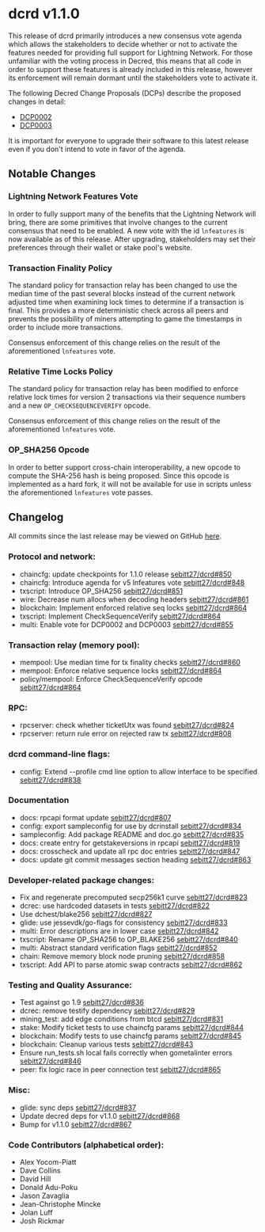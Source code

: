 # dcrd v1.1.0

This release of dcrd primarily introduces a new consensus vote agenda which
allows the stakeholders to decide whether or not to activate the features needed
for providing full support for Lightning Network.  For those unfamiliar with the
voting process in Decred, this means that all code in order to support these
features is already included in this release, however its enforcement will
remain dormant until the stakeholders vote to activate it.

The following Decred Change Proposals (DCPs) describe the proposed changes in detail:
- [DCP0002](https://github.com/decred/dcps/blob/master/dcp-0002/dcp-0002.mediawiki)
- [DCP0003](https://github.com/decred/dcps/blob/master/dcp-0003/dcp-0003.mediawiki)

It is important for everyone to upgrade their software to this latest release
even if you don't intend to vote in favor of the agenda.

## Notable Changes

### Lightning Network Features Vote

In order to fully support many of the benefits that the Lightning Network will
bring, there are some primitives that involve changes to the current consensus
that need to be enabled.  A new vote with the id `lnfeatures` is now available
as of this release.  After upgrading, stakeholders may set their preferences
through their wallet or stake pool's website.

### Transaction Finality Policy

The standard policy for transaction relay has been changed to use the median
time of the past several blocks instead of the current network adjusted time
when examining lock times to determine if a transaction is final.  This provides
a more deterministic check across all peers and prevents the possibility of
miners attempting to game the timestamps in order to include more transactions.

Consensus enforcement of this change relies on the result of the aforementioned
`lnfeatures` vote.

### Relative Time Locks Policy

The standard policy for transaction relay has been modified to enforce relative
lock times for version 2 transactions via their sequence numbers and a new
`OP_CHECKSEQUENCEVERIFY` opcode.

Consensus enforcement of this change relies on the result of the aforementioned
`lnfeatures` vote.

### OP_SHA256 Opcode

In order to better support cross-chain interoperability, a new opcode to compute
the SHA-256 hash is being proposed.  Since this opcode is implemented as a hard
fork, it will not be available for use in scripts unless the aforementioned
`lnfeatures` vote passes.

## Changelog

All commits since the last release may be viewed on GitHub [here](https://github.com/sebitt27/dcrd/compare/v1.0.7...v1.1.0).

### Protocol and network:
- chaincfg: update checkpoints for 1.1.0 release [sebitt27/dcrd#850](https://github.com/sebitt27/dcrd/pull/850)
- chaincfg: Introduce agenda for v5 lnfeatures vote [sebitt27/dcrd#848](https://github.com/sebitt27/dcrd/pull/848)
- txscript: Introduce OP_SHA256 [sebitt27/dcrd#851](https://github.com/sebitt27/dcrd/pull/851)
- wire: Decrease num allocs when decoding headers [sebitt27/dcrd#861](https://github.com/sebitt27/dcrd/pull/861)
- blockchain: Implement enforced relative seq locks [sebitt27/dcrd#864](https://github.com/sebitt27/dcrd/pull/864)
- txscript: Implement CheckSequenceVerify [sebitt27/dcrd#864](https://github.com/sebitt27/dcrd/pull/864)
- multi: Enable vote for DCP0002 and DCP0003 [sebitt27/dcrd#855](https://github.com/sebitt27/dcrd/pull/855)

### Transaction relay (memory pool):
- mempool: Use median time for tx finality checks [sebitt27/dcrd#860](https://github.com/sebitt27/dcrd/pull/860)
- mempool: Enforce relative sequence locks [sebitt27/dcrd#864](https://github.com/sebitt27/dcrd/pull/864)
- policy/mempool: Enforce CheckSequenceVerify opcode [sebitt27/dcrd#864](https://github.com/sebitt27/dcrd/pull/864)

### RPC:
- rpcserver: check whether ticketUtx was found [sebitt27/dcrd#824](https://github.com/sebitt27/dcrd/pull/824)
- rpcserver: return rule error on rejected raw tx [sebitt27/dcrd#808](https://github.com/sebitt27/dcrd/pull/808)

### dcrd command-line flags:
- config: Extend --profile cmd line option to allow interface to be specified [sebitt27/dcrd#838](https://github.com/sebitt27/dcrd/pull/838)

### Documentation
- docs: rpcapi format update [sebitt27/dcrd#807](https://github.com/sebitt27/dcrd/pull/807)
- config: export sampleconfig for use by dcrinstall [sebitt27/dcrd#834](https://github.com/sebitt27/dcrd/pull/834)
- sampleconfig: Add package README and doc.go [sebitt27/dcrd#835](https://github.com/sebitt27/dcrd/pull/835)
- docs: create entry for getstakeversions in rpcapi [sebitt27/dcrd#819](https://github.com/sebitt27/dcrd/pull/819)
- docs: crosscheck and update all rpc doc entries [sebitt27/dcrd#847](https://github.com/sebitt27/dcrd/pull/847)
- docs: update git commit messages section heading [sebitt27/dcrd#863](https://github.com/sebitt27/dcrd/pull/863)

### Developer-related package changes:
- Fix and regenerate precomputed secp256k1 curve [sebitt27/dcrd#823](https://github.com/sebitt27/dcrd/pull/823)
- dcrec: use hardcoded datasets in tests [sebitt27/dcrd#822](https://github.com/sebitt27/dcrd/pull/822)
- Use dchest/blake256  [sebitt27/dcrd#827](https://github.com/sebitt27/dcrd/pull/827)
- glide: use jessevdk/go-flags for consistency [sebitt27/dcrd#833](https://github.com/sebitt27/dcrd/pull/833)
- multi: Error descriptions are in lower case [sebitt27/dcrd#842](https://github.com/sebitt27/dcrd/pull/842)
- txscript: Rename OP_SHA256 to OP_BLAKE256 [sebitt27/dcrd#840](https://github.com/sebitt27/dcrd/pull/840)
- multi: Abstract standard verification flags [sebitt27/dcrd#852](https://github.com/sebitt27/dcrd/pull/852)
- chain: Remove memory block node pruning [sebitt27/dcrd#858](https://github.com/sebitt27/dcrd/pull/858)
- txscript: Add API to parse atomic swap contracts [sebitt27/dcrd#862](https://github.com/sebitt27/dcrd/pull/862)

### Testing and Quality Assurance:
- Test against go 1.9 [sebitt27/dcrd#836](https://github.com/sebitt27/dcrd/pull/836)
- dcrec: remove testify dependency [sebitt27/dcrd#829](https://github.com/sebitt27/dcrd/pull/829)
- mining_test: add edge conditions from btcd [sebitt27/dcrd#831](https://github.com/sebitt27/dcrd/pull/831)
- stake: Modify ticket tests to use chaincfg params [sebitt27/dcrd#844](https://github.com/sebitt27/dcrd/pull/844)
- blockchain: Modify tests to use chaincfg params [sebitt27/dcrd#845](https://github.com/sebitt27/dcrd/pull/845)
- blockchain: Cleanup various tests [sebitt27/dcrd#843](https://github.com/sebitt27/dcrd/pull/843)
- Ensure run_tests.sh local fails correctly when gometalinter errors [sebitt27/dcrd#846](https://github.com/sebitt27/dcrd/pull/846)
- peer: fix logic race in peer connection test [sebitt27/dcrd#865](https://github.com/sebitt27/dcrd/pull/865)

### Misc:
- glide: sync deps [sebitt27/dcrd#837](https://github.com/sebitt27/dcrd/pull/837)
- Update decred deps for v1.1.0 [sebitt27/dcrd#868](https://github.com/sebitt27/dcrd/pull/868)
- Bump for v1.1.0 [sebitt27/dcrd#867](https://github.com/sebitt27/dcrd/pull/867)

### Code Contributors (alphabetical order):

- Alex Yocom-Piatt
- Dave Collins
- David Hill
- Donald Adu-Poku
- Jason Zavaglia
- Jean-Christophe Mincke
- Jolan Luff
- Josh Rickmar
